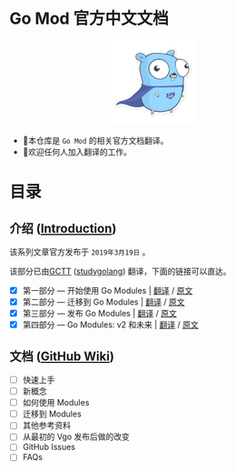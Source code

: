# Go Mod 官方中文文档

<div align=center><img width="150" height="150" src="docs/img/Go.png"/></div>

* 🚀本仓库是 `Go Mod` 的相关官方文档翻译。
* 👏欢迎任何人加入翻译的工作。

# 目录

## 介绍 ([Introduction](https://blog.golang.org/using-go-modules))

该系列文章官方发布于 `2019年3月19日` 。

该部分已由[GCTT](https://github.com/studygolang/GCTT) ([studygolang](https://studygolang.com/)) 翻译，下面的链接可以直达。

- [x] 第一部分 — 开始使用 Go Modules | [翻译](https://studygolang.com/articles/19334) / [原文](https://blog.golang.org/using-go-modules)
- [x] 第二部分 — 迁移到 Go Modules | [翻译](https://studygolang.com/articles/17780) / [原文](https://blog.golang.org/migrating-to-go-modules)
- [x] 第三部分 — 发布 Go Modules | [翻译](https://studygolang.com/articles/25129) / [原文](https://blog.golang.org/publishing-go-modules)
- [x] 第四部分 — Go Modules: v2 和未来 | [翻译](https://studygolang.com/articles/25130) / [原文](https://blog.golang.org/v2-go-modules)

## 文档 ([GitHub Wiki](https://github.com/golang/go/wiki/Modules))

- [ ] 快速上手
- [ ] 新概念
- [ ] 如何使用 Modules
- [ ] 迁移到 Modules
- [ ] 其他参考资料
- [ ] 从最初的 Vgo 发布后做的改变
- [ ] GitHub Issues
- [ ] FAQs
